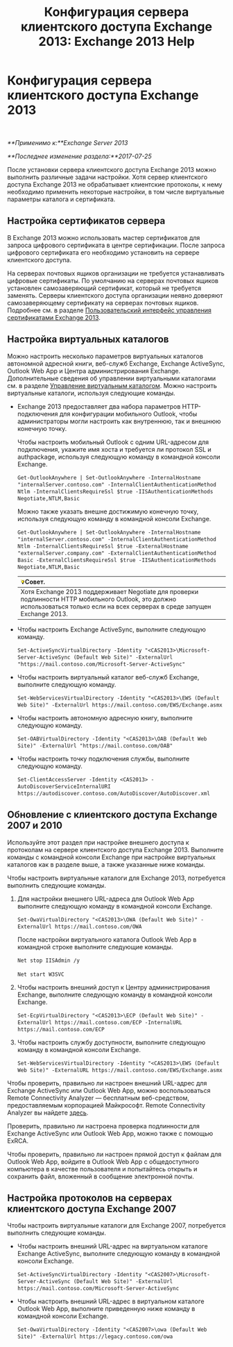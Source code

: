 ﻿---
title: 'Конфигурация сервера клиентского доступа Exchange 2013: Exchange 2013 Help'
TOCTitle: Конфигурация сервера клиентского доступа Exchange 2013
ms:assetid: 01432ae4-2a00-44a4-a4dd-4eb8d7e6cfae
ms:mtpsurl: https://technet.microsoft.com/ru-ru/library/Hh529912(v=EXCHG.150)
ms:contentKeyID: 50487347
ms.date: 04/30/2018
mtps_version: v=EXCHG.150
ms.translationtype: HT
---

# Конфигурация сервера клиентского доступа Exchange 2013

 

_**Применимо к:**Exchange Server 2013_

_**Последнее изменение раздела:**2017-07-25_

После установки сервера клиентского доступа Exchange 2013 можно выполнить различные задачи настройки. Хотя сервер клиентского доступа Exchange 2013 не обрабатывает клиентские протоколы, к нему необходимо применить некоторые настройки, в том числе виртуальные параметры каталога и сертификата.

## Настройка сертификатов сервера

В Exchange 2013 можно использовать мастер сертификатов для запроса цифрового сертификата в центре сертификации. После запроса цифрового сертификата его необходимо установить на сервере клиентского доступа.

На серверах почтовых ящиков организации не требуется устанавливать цифровые сертификаты. По умолчанию на серверах почтовых ящиков установлен самозаверяющий сертификат, который не требуется заменять. Серверы клиентского доступа организации неявно доверяют самозаверяющему сертификату на серверах почтовых ящиков. Подробнее см. в разделе [Пользовательский интерфейс управления сертификатами Exchange 2013](exchange-2013-certificate-management-ui-exchange-2013-help.md).

## Настройка виртуальных каталогов

Можно настроить несколько параметров виртуальных каталогов автономной адресной книги, веб-служб Exchange, Exchange ActiveSync, Outlook Web App и Центра администрирования Exchange. Дополнительные сведения об управлении виртуальными каталогами см. в разделе [Управление виртуальным каталогом](virtual-directory-management-exchange-2013-help.md). Можно настроить виртуальные каталоги, используя следующие команды.

  - Exchange 2013 предоставляет два набора параметров HTTP-подключения для конфигурации мобильного Outlook, чтобы администраторы могли настроить как внутреннюю, так и внешнюю конечную точку.
    
    Чтобы настроить мобильный Outlook с одним URL-адресом для подключения, укажите имя хоста и требуется ли протокол SSL и authpackage, используя следующую команду в командной консоли Exchange.
    
        Get-OutlookAnywhere | Set-OutlookAnywhere -InternalHostname "internalServer.contoso.com" -InternalClientAuthenticationMethod Ntlm -InternalClientsRequireSsl $true -IISAuthenticationMethods Negotiate,NTLM,Basic
    
    Можно также указать внешне достижимую конечную точку, используя следующую команду в командной консоли Exchange.
    
        Get-OutlookAnywhere | Set-OutlookAnywhere -InternalHostname "internalServer.contoso.com" -InternalClientAuthenticationMethod Ntlm -InternalClientsRequireSsl $true -ExternalHostname "externalServer.company.com" -ExternalClientAuthenticationMethod Basic -ExternalClientsRequireSsl $true -IISAuthenticationMethods Negotiate,NTLM,Basic
    
    <table>
    <thead>
    <tr class="header">
    <th><img src="images/Bb124558.tip(EXCHG.150).gif" title="Совет" alt="Совет" />Совет.</th>
    </tr>
    </thead>
    <tbody>
    <tr class="odd">
    <td>Хотя Exchange 2013 поддерживает Negotiate для проверки подлинности HTTP мобильного Outlook, это должно использоваться только если на всех серверах в среде запущен Exchange 2013.</td>
    </tr>
    </tbody>
    </table>


  - Чтобы настроить Exchange ActiveSync, выполните следующую команду.
    
        Set-ActiveSyncVirtualDirectory -Identity "<CAS2013>\Microsoft-Server-ActiveSync (Default Web Site)" -ExternalUrl "https://mail.contoso.com/Microsoft-Server-ActiveSync"

  - Чтобы настроить виртуальный каталог веб-служб Exchange, выполните следующую команду.
    
        Set-WebServicesVirtualDirectory -Identity "<CAS2013>\EWS (Default Web Site)" -ExternalUrl https://mail.contoso.com/EWS/Exchange.asmx

  - Чтобы настроить автономную адресную книгу, выполните следующую команду.
    
        Set-OABVirtualDirectory -Identity "<CAS2013>\OAB (Default Web Site)" -ExternalUrl "https://mail.contoso.com/OAB"

  - Чтобы настроить точку подключения службы, выполните следующую команду.
    
        Set-ClientAccessServer -Identity <CAS2013> -AutoDiscoverServiceInternalURI https://autodiscover.contoso.com/AutoDiscover/AutoDiscover.xml

## Обновление с клиентского доступа Exchange 2007 и 2010

Используйте этот раздел при настройке внешнего доступа к протоколам на сервере клиентского доступа Exchange 2013. Выполните команды с командной консоли Exchange при настройке виртуальных каталогов как в разделе выше, а также указанные ниже команды.

Чтобы настроить виртуальные каталоги для Exchange 2013, потребуется выполнить следующие команды.

1.  Для настройки внешнего URL-адреса для Outlook Web App выполните следующую команду в командной консоли Exchange.
    
        Set-OwaVirtualDirectory "<CAS2013>\OWA (Default Web Site)" -ExternalUrl https://mail.contoso.com/OWA
    
    После настройки виртуального каталога Outlook Web App в командной строке выполните следующие команды.
    
        Net stop IISAdmin /y
    
        Net start W3SVC

2.  Чтобы настроить внешний доступ к Центру администрирования Exchange, выполните следующую команду в командной консоли Exchange.
    
        Set-EcpVirtualDirectory "<CAS2013>\ECP (Default Web Site)" -ExternalUrl https://mail.contoso.com/ECP -InternalURL https://mail.contoso.com/ECP 

3.  Чтобы настроить службу доступности, выполните следующую команду в командной консоли Exchange.
    
        Set-WebServicesVirtualDirectory -Identity "<CAS2013>\EWS (Default Web Site)" -ExternalURL https://mail.contoso.com/EWS/Exchange.asmx

Чтобы проверить, правильно ли настроен внешний URL-адрес для Exchange ActiveSync или Outlook Web App, можно воспользоваться Remote Connectivity Analyzer — бесплатным веб-средством, предоставляемым корпорацией Майкрософт. Remote Connectivity Analyzer вы найдете [здесь](http://go.microsoft.com/fwlink/?linkid=154308).

Проверить, правильно ли настроена проверка подлинности для Exchange ActiveSync или Outlook Web App, можно также с помощью ExRCA.

Чтобы проверить, правильно ли настроен прямой доступ к файлам для Outlook Web App, войдите в Outlook Web App с общедоступного компьютера в качестве пользователя и попытайтесь открыть и сохранить файл, вложенный в сообщение электронной почты.

## Настройка протоколов на серверах клиентского доступа Exchange 2007

Чтобы настроить виртуальные каталоги для Exchange 2007, потребуется выполнить следующие команды.

  - Чтобы настроить внешний URL-адрес на виртуальном каталоге Exchange ActiveSync, выполните следующую команду в командной консоли Exchange.
    
        Set-ActiveSyncVirtualDirectory -Identity "<CAS2007>\Microsoft-Server-ActiveSync (Default Web Site)" -ExternalUrl https://mail.contoso.com/Microsoft-Server-ActiveSync

  - Чтобы настроить внешний URL-адрес в виртуальном каталоге Outlook Web App, выполните приведенную ниже команду в командной консоли Exchange.
    
        Set-OwaVirtualDirectory -Identity "<CAS2007>\owa (Default Web Site)" -ExternalUrl https://legacy.contoso.com/owa

